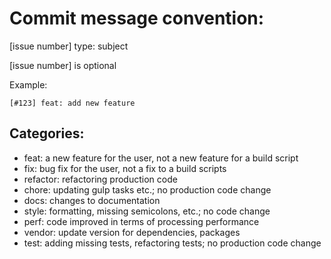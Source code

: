 # Commit message convention:  

[issue number] type: subject  

[issue number] is optional 

Example: 

```
[#123] feat: add new feature  
```


## Categories:  
- feat: a new feature for the user, not a new feature for a build script  
- fix: bug fix for the user, not a fix to a build scripts  
- refactor: refactoring production code  
- chore: updating gulp tasks etc.; no production code change  
- docs: changes to documentation  
- style: formatting, missing semicolons, etc.; no code change  
- perf: code improved in terms of processing performance  
- vendor: update version for dependencies, packages  
- test: adding missing tests, refactoring tests; no production code change  